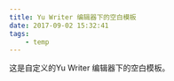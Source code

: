 ```yaml
---
title: Yu Writer 编辑器下的空白模板
date: 2017-09-02 15:32:41
tags:
	- temp
---
```

这是自定义的Yu Writer 编辑器下的空白模板。